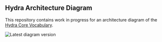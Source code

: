 ## Hydra Architecture Diagram

This repository contains work in progress for an architecture diagram of the [Hydra Core Vocabulary](http://www.hydra-cg.com/spec/latest/core/).

![Latest diagram version](https://rubenverborgh.github.io/Hydra-Architecture-Diagram/hydra-architecture-diagram.svg)
